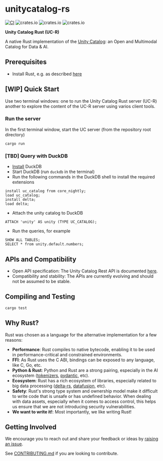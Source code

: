 # unitycatalog-rs

[![CI](https://github.com/unitycatalog/unitycatalog-rs/workflows/CI/badge.svg)](https://github.com/unitycatalog/unitycatalog-rs/actions) ![crates.io](https://img.shields.io/crates/v/unitycatalog.svg?label=unitycatalog) ![crates.io](https://img.shields.io/crates/v/unitycatalog-client.svg?label=unitycatalog-client) ![crates.io](https://img.shields.io/crates/v/unitycatalog-sys.svg?label=unitycatalog-sys)

**Unity Catalog Rust (UC-R)**

A native Rust implementation of the [Unity Catalog](https://github.com/unitycatalog/unitycatalog): an Open and Multimodal Catalog for Data & AI. 

## Prerequisites

- Install Rust, e.g. as described [here](https://doc.rust-lang.org/cargo/getting-started/installation.html)

## [WIP] Quick Start

Use two terminal windows: one to run the Unity Catalog Rust server (UC-R) another to explore the content of the UC-R server using varios client tools.

### Run the server

In the first terminal window, start the UC server (from the repository root directory)

```
cargo run
```

### [TBD] Query with DuckDB

- [Install](https://duckdb.org/docs/installation/) DuckDB
- Start DuckDB (run `duckdb` in the terminal)
- Run the following commands in the DuckDB shell to install the required extensions
```
install uc_catalog from core_nightly;
load uc_catalog;
install delta;
load delta;
```

- Attach the unity catalog to DuckDB
```
ATTACH 'unity' AS unity (TYPE UC_CATALOG);
```

- Run the queries, for example
```
SHOW ALL TABLES;
SELECT * from unity.default.numbers;
```

## APIs and Compatibility

- Open API specification: The Unity Catalog Rest API is documented [here](https://github.com/unitycatalog/unitycatalog/tree/main/api).
- Compatibility and stability: The APIs are currently evolving and should not be assumed to be stable.

## Compiling and Testing

```
cargo test
```

## Why Rust?

Rust was chosen as a language for the alternative implementation for a few reasons:

- **Performance**: Rust compiles to native bytecode, enabling it to be used in performance-critical and constrained environments.
- **FFI**: As Rust uses the C ABI, bindings can be exposed to any language, like C, Go, etc.
- **Python & Rust**: Python and Rust are a strong pairing, especially in the AI ecosystem ([tokenizers](https://github.com/huggingface/tokenizers), [pydantic](https://github.com/pydantic/pydantic-core), etc).
- **Ecosystem**: Rust has a rich ecosystem of libraries, especially related to big data processing ([delta-rs](https://github.com/delta-io/delta-rs), [datafusion](https://github.com/apache/datafusion), etc).
- **Safety**: Rust's strong type system and ownership model make it difficult to write code that is unsafe or has undefined behavior. When dealing with data assets, especially when it comes to access control, this helps us ensure that we are not introducing security vulnerabilities.
- **We want to write it!**: Most importantly, we like writing Rust!

## Getting Involved

We encourage you to reach out and share your feedback or ideas by [raising an issue](issues/new). 

See [CONTRIBUTING.md](CONTRIBUTING.md) if you are looking to contribute.